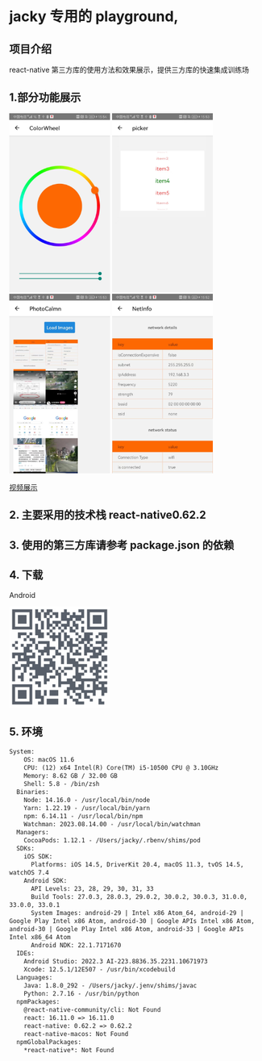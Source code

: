# jacky 专用的 playground,

## 项目介绍

react-native 第三方库的使用方法和效果展示，提供三方库的快速集成训练场

## 1.部分功能展示

<img width="200px" src="./doc/src/images/841695023709_.pic.jpg" alt="图片描述">
<img  width="200px" src="./doc/src/images/851695023710_.pic.jpg" alt="图片描述">
<img  width="200px" src="./doc/src/images/861695023712_.pic.jpg" alt="图片描述">
<img  width="200px" src="./doc/src/images/871695023714_.pic.jpg" alt="图片描述">

[视频展示](https://www.zhihu.com/zvideo/1687141395255635968)

## 2. 主要采用的技术栈 react-native0.62.2

## 3. 使用的第三方库请参考 package.json 的依赖

## 4. 下载

Android

<img  width="200px" src="./doc/src/images/QRCode_1400.png" alt="蒲公英下载二维码">

## 5. 环境

```
System:
    OS: macOS 11.6
    CPU: (12) x64 Intel(R) Core(TM) i5-10500 CPU @ 3.10GHz
    Memory: 8.62 GB / 32.00 GB
    Shell: 5.8 - /bin/zsh
  Binaries:
    Node: 14.16.0 - /usr/local/bin/node
    Yarn: 1.22.19 - /usr/local/bin/yarn
    npm: 6.14.11 - /usr/local/bin/npm
    Watchman: 2023.08.14.00 - /usr/local/bin/watchman
  Managers:
    CocoaPods: 1.12.1 - /Users/jacky/.rbenv/shims/pod
  SDKs:
    iOS SDK:
      Platforms: iOS 14.5, DriverKit 20.4, macOS 11.3, tvOS 14.5, watchOS 7.4
    Android SDK:
      API Levels: 23, 28, 29, 30, 31, 33
      Build Tools: 27.0.3, 28.0.3, 29.0.2, 30.0.2, 30.0.3, 31.0.0, 33.0.0, 33.0.1
      System Images: android-29 | Intel x86 Atom_64, android-29 | Google Play Intel x86 Atom, android-30 | Google APIs Intel x86 Atom, android-30 | Google Play Intel x86 Atom, android-33 | Google APIs Intel x86_64 Atom
      Android NDK: 22.1.7171670
  IDEs:
    Android Studio: 2022.3 AI-223.8836.35.2231.10671973
    Xcode: 12.5.1/12E507 - /usr/bin/xcodebuild
  Languages:
    Java: 1.8.0_292 - /Users/jacky/.jenv/shims/javac
    Python: 2.7.16 - /usr/bin/python
  npmPackages:
    @react-native-community/cli: Not Found
    react: 16.11.0 => 16.11.0
    react-native: 0.62.2 => 0.62.2
    react-native-macos: Not Found
  npmGlobalPackages:
    *react-native*: Not Found
```
